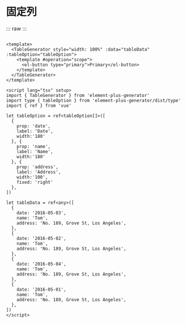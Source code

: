<script setup>
import FixedTable from './../../../element-plus-generator-demo/src/views/Table/components/FixedTable.vue'
</script>

# 固定列

<div class="code">

::: raw
<FixedTable/>
:::

```vue

<template>
  <TableGenerator style="width: 100%" :data="tableData" :tableOption="tableOption">
    <template #operation="scope">
      <el-button type="primary">Primary</el-button>
    </template>
  </TableGenerator>
</template>

<script lang="tsx" setup>
import { TableGenerator } from 'element-plus-generator'
import type { tableOption } from 'element-plus-generator/dist/type'
import { ref } from 'vue'

let tableOption = ref<tableOption[]>([
  {
    prop: 'date',
    label: 'Date',
    width:'180'
  }, {
    prop: 'name',
    label: 'Name',
    width:'180'
  }, {
    prop: 'address',
    label: 'Address',
    width:'100',
    fixed: 'right'
  },
])

let tableData = ref<any>([
  {
    date: '2016-05-03',
    name: 'Tom',
    address: 'No. 189, Grove St, Los Angeles',
  },
  {
    date: '2016-05-02',
    name: 'Tom',
    address: 'No. 189, Grove St, Los Angeles',
  },
  {
    date: '2016-05-04',
    name: 'Tom',
    address: 'No. 189, Grove St, Los Angeles',
  },
  {
    date: '2016-05-01',
    name: 'Tom',
    address: 'No. 189, Grove St, Los Angeles',
  },
])
</script>

```

</div>